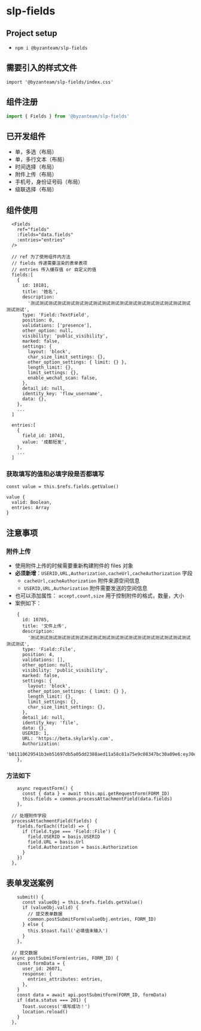 # slp-fields
## Project setup
- `npm i @byzanteam/slp-fields`
## 需要引入的样式文件
```JS
import '@byzanteam/slp-fields/index.css'
```

## 组件注册
```js
import { Fields } from '@byzanteam/slp-fields'
```

## 已开发组件
- 单，多选（布局）
- 单，多行文本（布局）
- 时间选择（布局）
- 附件上传（布局）
- 手机号，身份证号码（布局）
- 级联选择（布局）

## 组件使用
```JS
  <Fields
    ref="fields"
    :fields="data.fields"
    :entries="entries"
  />

  // ref 为了使用组件内方法 
  // fields 传递需要渲染的表单表项 
  // entries 传入缓存值 or 自定义的值 
  fields:[
    {
      id: 10181,
      title: '姓名',
      description:
        '测试测试测试测试测试测试测试测试测试测试测试测试测试测试测试测试测试测试测试测试',
      type: 'Field::TextField',
      position: 0,
      validations: ['presence'],
      other_option: null,
      visibility: 'public_visibility',
      marked: false,
      settings: {
        layout: 'block',
        char_size_limit_settings: {},
        other_option_settings: { limit: {} },
        length_limit: {},
        limit_settings: {},
        enable_wechat_scan: false,
      },
      detail_id: null,
      identity_key: 'flow_username',
      data: {},
    },
    ...
  ]

  entries:[
    {
      field_id: 10741,
      value: '成都短发',
    },
    ...
  ]
```

### 获取填写的值和必填字段是否都填写
```TS
const value = this.$refs.fields.getValue()

value {
  valid: Boolean,
  entries: Array
}
```

## 注意事项
### 附件上传
- 使用附件上传的时候需要重新构建附件的 files 对象
- **必须新增**：`USERID,URL,Authorization,cacheUrl,cacheAuthorization` 字段
  - `cacheUrl,cacheAuthorization` 附件来源空间信息
  - `USERID,URL,Authorization` 附件需要发送的空间信息
- 也可以添加属性： `accept,count,size` 用于控制附件的格式，数量，大小
- 案例如下：
```TS
    {
      id: 10785,
      title: '文件上传',
      description:
        '测试测试测试测试测试测试测试测试测试测试测试测试测试测试测试测试测试测试测试测试',
      type: 'Field::File',
      position: 4,
      validations: [],
      other_option: null,
      visibility: 'public_visibility',
      marked: false,
      settings: {
        layout: 'block',
        other_option_settings: { limit: {} },
        length_limit: {},
        limit_settings: {},
        char_size_limit_settings: {},
      },
      detail_id: null,
      identity_key: 'file',
      data: {},
      USERID: 1,
      URL: 'https://beta.skylarkly.com',
      Authorization:
        'b01110629541b3eb51697db5a05dd2388aed11a58c81a75e9c08347bc30a09e6:eyJ0eXAiOiJKV1QiLCJhbGciOiJIUzI1NiJ9.eyJuYW1lc3BhY2VfaWQiOjF9.wj9V0ZVOOzSPuRYztizJL_5w0u8aJKb05Z73tEV_HuY',
    },
```
### 方法如下
```TS
    async requestForm() {
      const { data } = await this.api.getRequestForm(FORM_ID)
      this.fields = common.processAttachmentField(data.fields)
    },

  // 处理附件字段
  processAttachmentField(fields) {
    fields.forEach((field) => {
      if (field.type === 'Field::File') {
        field.USERID = basis.USERID
        field.URL = basis.Url
        field.Authorization = basis.Authorization
      }
    })
  },
```


## 表单发送案例
``` TS
    submit() {
      const valueObj = this.$refs.fields.getValue()
      if (valueObj.valid) {
        // 提交表单数据
        common.postSubmitForm(valueObj.entries, FORM_ID)
      } else {
        this.$toast.fail('必填值未输入')
      }
    },
```

```TS
  // 提交数据
  async postSubmitForm(entries, FORM_ID) {
    const formData = {
      user_id: 26071,
      response: {
        entries_attributes: entries,
      },
    }
    const data = await api.postSubmitForm(FORM_ID, formData)
    if (data.status === 201) {
      Toast.success('填写成功！')
      location.reload()
    }
  },
```